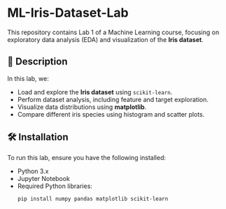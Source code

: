 # ML-Iris-Dataset-Lab


This repository contains Lab 1 of a Machine Learning course, focusing on exploratory data analysis (EDA) and visualization of the **Iris dataset**.

## 📌 Description
In this lab, we:
- Load and explore the **Iris dataset** using `scikit-learn`.
- Perform dataset analysis, including feature and target exploration.
- Visualize data distributions using **matplotlib**.
- Compare different iris species using histogram and scatter plots.

## 🛠 Installation
To run this lab, ensure you have the following installed:
- Python 3.x
- Jupyter Notebook
- Required Python libraries:
  ```bash
  pip install numpy pandas matplotlib scikit-learn
